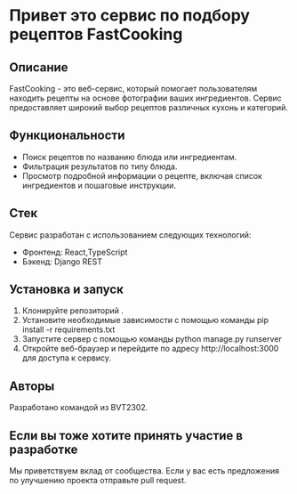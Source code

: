#  Привет это сервис по подбору рецептов FastCooking

## Описание
FastCooking - это веб-сервис, который помогает пользователям находить рецепты на основе фотографии ваших ингредиентов. Сервис предоставляет широкий выбор рецептов различных кухонь и категорий.

## Функциональности
- Поиск рецептов по названию блюда или ингредиентам.
- Фильтрация результатов по типу блюда.
- Просмотр подробной информации о рецепте, включая список ингредиентов и пошаговые инструкции.

## Стек
Сервис разработан с использованием следующих технологий:
- Фронтенд: React,TypeScript
- Бэкенд: Django REST

## Установка и запуск
1. Клонируйте репозиторий .
2. Установите необходимые зависимости с помощью команды 
pip install -r requirements.txt
3. Запустите сервер с помощью команды
python manage.py runserver
4. Откройте веб-браузер и перейдите по адресу http://localhost:3000 для доступа к сервису.

## Авторы
Разработано командой из BVT2302. 

## Если вы тоже хотите принять участие в разработке
Мы приветствуем вклад от сообщества. Если у вас есть предложения по улучшению проекта отправьте pull request.
